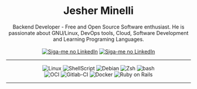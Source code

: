 <div align="center">
  
  <h1>Jesher Minelli</h1>
  Backend Developer - Free and Open Source Software enthusiast. He is passionate about GNU/Linux, DevOps tools, Cloud, Software Development and Learning Programing Languages.
  <br><br>
  <a href="https://www.linkedin.com/in/jesher-minelli-913391220/" rel="external"><img src="https://img.shields.io/badge/LinkedIn-0077B5?style=for-the-badge&logo=linkedin&logoColor=white" alt="Siga-me no LinkedIn"></a>
  <a href="https://codeberg.org/jesherminelli" rel="external"><img src="https://img.shields.io/badge/Codeberg-2185D0?style=for-the-badge&logo=Codeberg&logoColor=white" alt="Siga-me no LinkedIn"></a>
  <br>
  <hr>
  
  <img alt="Linux" src="https://img.shields.io/badge/Linux-FCC624?style=for-the-badge&logo=linux&logoColor=black" />
  <img alt="ShellScript" src="https://img.shields.io/badge/shell_script-%23121011.svg?style=for-the-badge&logo=gnu-bash&logoColor=white" />
  <img alt="Debian" src="https://img.shields.io/badge/Debian-D70A53?style=for-the-badge&logo=debian&logoColor=white" />
  <img alt="Zsh" src="https://img.shields.io/badge/oh_my_zsh-1A2C34?style=for-the-badge&logo=ohmyzsh&logoColor=white" />
  <img alt="bash" src="https://img.shields.io/badge/GNU%20Bash-4EAA25?style=for-the-badge&logo=GNU%20Bash&logoColor=white" /><br>
  <img alt="OCI" src="https://img.shields.io/badge/Oracle-F80000?style=for-the-badge&logo=oracle&logoColor=white" />
  <img alt="Gitlab-CI" src="https://img.shields.io/badge/gitlab%20ci-%23181717.svg?style=for-the-badge&logo=gitlab&logoColor=white" />
  <img alt="Docker" src="https://img.shields.io/badge/Docker-2CA5E0?style=for-the-badge&logo=docker&logoColor=white" />
  <img alt="Ruby on Rails" src="https://img.shields.io/badge/Ruby_on_Rails-CC0000?style=for-the-badge&logo=ruby-on-rails&logoColor=white" />
  <br>
  <hr>

</div>
